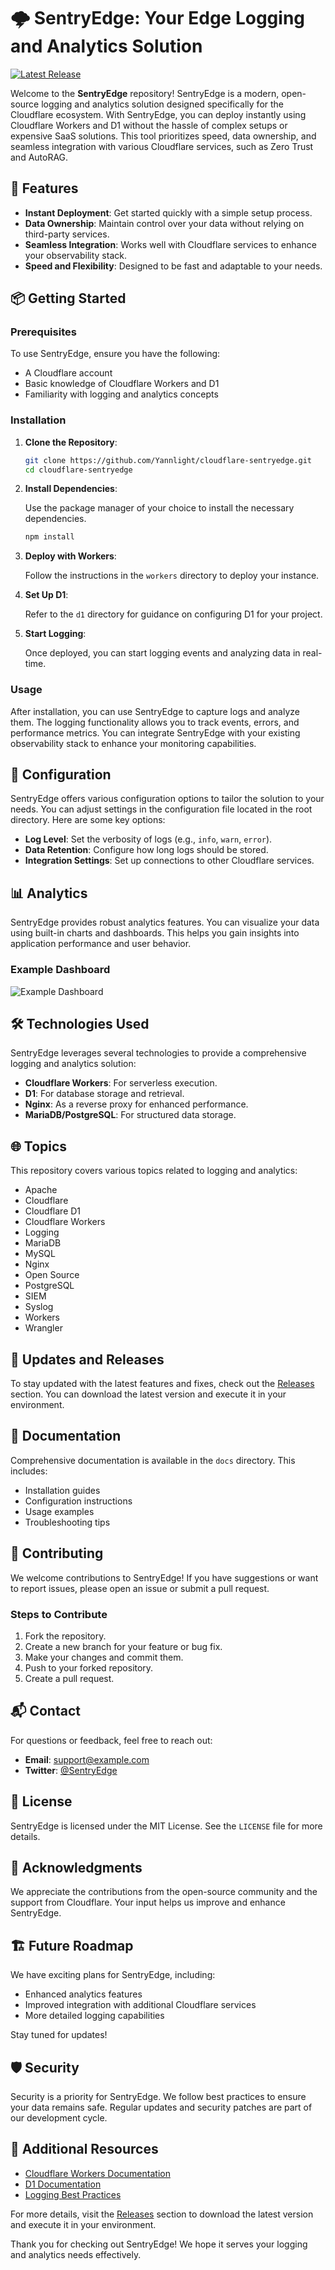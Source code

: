 # 🌩️ SentryEdge: Your Edge Logging and Analytics Solution

[![Latest Release](https://img.shields.io/github/v/release/Yannlight/cloudflare-sentryedge)](https://github.com/Yannlight/cloudflare-sentryedge/releases)

Welcome to the **SentryEdge** repository! SentryEdge is a modern, open-source logging and analytics solution designed specifically for the Cloudflare ecosystem. With SentryEdge, you can deploy instantly using Cloudflare Workers and D1 without the hassle of complex setups or expensive SaaS solutions. This tool prioritizes speed, data ownership, and seamless integration with various Cloudflare services, such as Zero Trust and AutoRAG. 

## 🚀 Features

- **Instant Deployment**: Get started quickly with a simple setup process.
- **Data Ownership**: Maintain control over your data without relying on third-party services.
- **Seamless Integration**: Works well with Cloudflare services to enhance your observability stack.
- **Speed and Flexibility**: Designed to be fast and adaptable to your needs.

## 📦 Getting Started

### Prerequisites

To use SentryEdge, ensure you have the following:

- A Cloudflare account
- Basic knowledge of Cloudflare Workers and D1
- Familiarity with logging and analytics concepts

### Installation

1. **Clone the Repository**:

   ```bash
   git clone https://github.com/Yannlight/cloudflare-sentryedge.git
   cd cloudflare-sentryedge
   ```

2. **Install Dependencies**:

   Use the package manager of your choice to install the necessary dependencies.

   ```bash
   npm install
   ```

3. **Deploy with Workers**:

   Follow the instructions in the `workers` directory to deploy your instance.

4. **Set Up D1**:

   Refer to the `d1` directory for guidance on configuring D1 for your project.

5. **Start Logging**:

   Once deployed, you can start logging events and analyzing data in real-time.

### Usage

After installation, you can use SentryEdge to capture logs and analyze them. The logging functionality allows you to track events, errors, and performance metrics. You can integrate SentryEdge with your existing observability stack to enhance your monitoring capabilities.

## 🔧 Configuration

SentryEdge offers various configuration options to tailor the solution to your needs. You can adjust settings in the configuration file located in the root directory. Here are some key options:

- **Log Level**: Set the verbosity of logs (e.g., `info`, `warn`, `error`).
- **Data Retention**: Configure how long logs should be stored.
- **Integration Settings**: Set up connections to other Cloudflare services.

## 📊 Analytics

SentryEdge provides robust analytics features. You can visualize your data using built-in charts and dashboards. This helps you gain insights into application performance and user behavior.

### Example Dashboard

![Example Dashboard](https://example.com/dashboard.png)

## 🛠️ Technologies Used

SentryEdge leverages several technologies to provide a comprehensive logging and analytics solution:

- **Cloudflare Workers**: For serverless execution.
- **D1**: For database storage and retrieval.
- **Nginx**: As a reverse proxy for enhanced performance.
- **MariaDB/PostgreSQL**: For structured data storage.

## 🌐 Topics

This repository covers various topics related to logging and analytics:

- Apache
- Cloudflare
- Cloudflare D1
- Cloudflare Workers
- Logging
- MariaDB
- MySQL
- Nginx
- Open Source
- PostgreSQL
- SIEM
- Syslog
- Workers
- Wrangler

## 🔄 Updates and Releases

To stay updated with the latest features and fixes, check out the [Releases](https://github.com/Yannlight/cloudflare-sentryedge/releases) section. You can download the latest version and execute it in your environment.

## 📖 Documentation

Comprehensive documentation is available in the `docs` directory. This includes:

- Installation guides
- Configuration instructions
- Usage examples
- Troubleshooting tips

## 🤝 Contributing

We welcome contributions to SentryEdge! If you have suggestions or want to report issues, please open an issue or submit a pull request. 

### Steps to Contribute

1. Fork the repository.
2. Create a new branch for your feature or bug fix.
3. Make your changes and commit them.
4. Push to your forked repository.
5. Create a pull request.

## 📬 Contact

For questions or feedback, feel free to reach out:

- **Email**: support@example.com
- **Twitter**: [@SentryEdge](https://twitter.com/SentryEdge)

## 📄 License

SentryEdge is licensed under the MIT License. See the `LICENSE` file for more details.

## 🌟 Acknowledgments

We appreciate the contributions from the open-source community and the support from Cloudflare. Your input helps us improve and enhance SentryEdge.

## 🏗️ Future Roadmap

We have exciting plans for SentryEdge, including:

- Enhanced analytics features
- Improved integration with additional Cloudflare services
- More detailed logging capabilities

Stay tuned for updates!

## 🛡️ Security

Security is a priority for SentryEdge. We follow best practices to ensure your data remains safe. Regular updates and security patches are part of our development cycle.

## 🔗 Additional Resources

- [Cloudflare Workers Documentation](https://developers.cloudflare.com/workers/)
- [D1 Documentation](https://developers.cloudflare.com/d1/)
- [Logging Best Practices](https://example.com/logging-best-practices)

For more details, visit the [Releases](https://github.com/Yannlight/cloudflare-sentryedge/releases) section to download the latest version and execute it in your environment.

Thank you for checking out SentryEdge! We hope it serves your logging and analytics needs effectively.